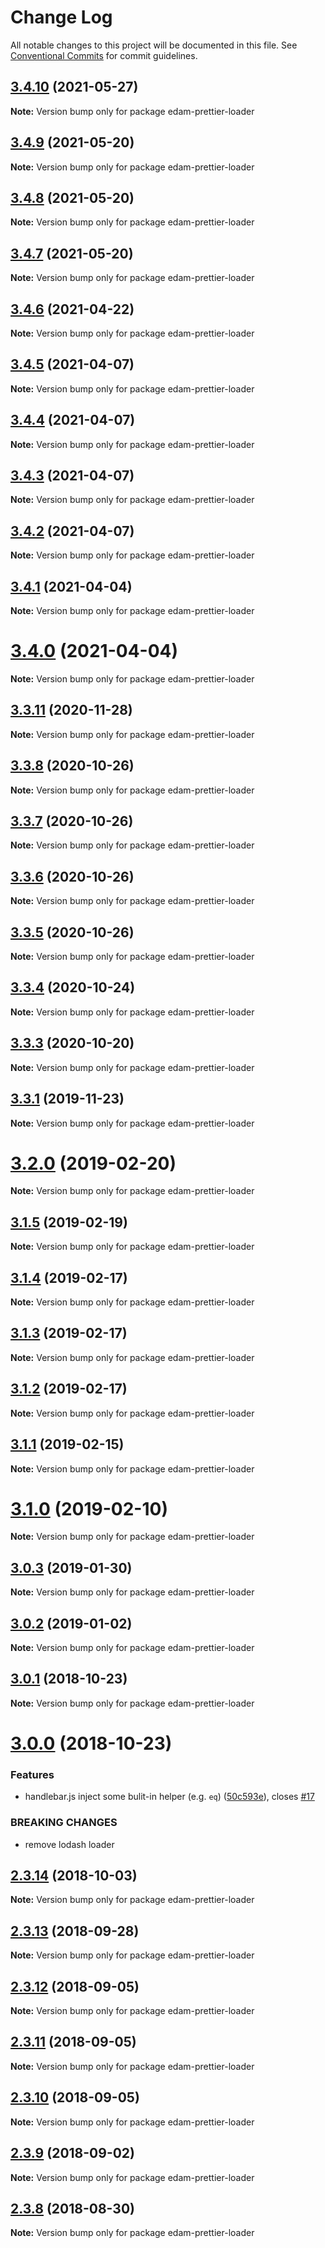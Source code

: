 # Change Log

All notable changes to this project will be documented in this file.
See [Conventional Commits](https://conventionalcommits.org) for commit guidelines.

## [3.4.10](https://github.com/imcuttle/edam/compare/v3.4.9...v3.4.10) (2021-05-27)

**Note:** Version bump only for package edam-prettier-loader





## [3.4.9](https://github.com/imcuttle/edam/compare/v3.4.8...v3.4.9) (2021-05-20)

**Note:** Version bump only for package edam-prettier-loader





## [3.4.8](https://github.com/imcuttle/edam/compare/v3.4.7...v3.4.8) (2021-05-20)

**Note:** Version bump only for package edam-prettier-loader





## [3.4.7](https://github.com/imcuttle/edam/compare/v3.4.6...v3.4.7) (2021-05-20)

**Note:** Version bump only for package edam-prettier-loader





## [3.4.6](https://github.com/imcuttle/edam/compare/v3.4.5...v3.4.6) (2021-04-22)

**Note:** Version bump only for package edam-prettier-loader





## [3.4.5](https://github.com/imcuttle/edam/compare/v3.4.4...v3.4.5) (2021-04-07)

**Note:** Version bump only for package edam-prettier-loader





## [3.4.4](https://github.com/imcuttle/edam/compare/v3.4.3...v3.4.4) (2021-04-07)

**Note:** Version bump only for package edam-prettier-loader





## [3.4.3](https://github.com/imcuttle/edam/compare/v3.4.2...v3.4.3) (2021-04-07)

**Note:** Version bump only for package edam-prettier-loader





## [3.4.2](https://github.com/imcuttle/edam/compare/v3.4.1...v3.4.2) (2021-04-07)

**Note:** Version bump only for package edam-prettier-loader





## [3.4.1](https://github.com/imcuttle/edam/compare/v3.4.0...v3.4.1) (2021-04-04)

**Note:** Version bump only for package edam-prettier-loader





# [3.4.0](https://github.com/imcuttle/edam/compare/v3.3.12...v3.4.0) (2021-04-04)

**Note:** Version bump only for package edam-prettier-loader





## [3.3.11](https://github.com/imcuttle/edam/compare/v3.3.10...v3.3.11) (2020-11-28)

**Note:** Version bump only for package edam-prettier-loader





## [3.3.8](https://github.com/imcuttle/edam/compare/v3.3.7...v3.3.8) (2020-10-26)

**Note:** Version bump only for package edam-prettier-loader





## [3.3.7](https://github.com/imcuttle/edam/compare/v3.3.6...v3.3.7) (2020-10-26)

**Note:** Version bump only for package edam-prettier-loader





## [3.3.6](https://github.com/imcuttle/edam/compare/v3.3.5...v3.3.6) (2020-10-26)

**Note:** Version bump only for package edam-prettier-loader





## [3.3.5](https://github.com/imcuttle/edam/compare/v3.3.4...v3.3.5) (2020-10-26)

**Note:** Version bump only for package edam-prettier-loader





## [3.3.4](https://github.com/imcuttle/edam/compare/v3.3.3...v3.3.4) (2020-10-24)

**Note:** Version bump only for package edam-prettier-loader





## [3.3.3](https://github.com/imcuttle/edam/compare/v3.3.2...v3.3.3) (2020-10-20)

**Note:** Version bump only for package edam-prettier-loader





<a name="3.3.1"></a>
## [3.3.1](https://github.com/imcuttle/edam/compare/v3.3.0...v3.3.1) (2019-11-23)




**Note:** Version bump only for package edam-prettier-loader

<a name="3.2.0"></a>
# [3.2.0](https://github.com/imcuttle/edam/compare/v3.1.5...v3.2.0) (2019-02-20)




**Note:** Version bump only for package edam-prettier-loader

<a name="3.1.5"></a>
## [3.1.5](https://github.com/imcuttle/edam/compare/v3.1.4...v3.1.5) (2019-02-19)




**Note:** Version bump only for package edam-prettier-loader

<a name="3.1.4"></a>
## [3.1.4](https://github.com/imcuttle/edam/compare/v3.1.3...v3.1.4) (2019-02-17)




**Note:** Version bump only for package edam-prettier-loader

<a name="3.1.3"></a>
## [3.1.3](https://github.com/imcuttle/edam/compare/v3.1.2...v3.1.3) (2019-02-17)




**Note:** Version bump only for package edam-prettier-loader

<a name="3.1.2"></a>
## [3.1.2](https://github.com/imcuttle/edam/compare/v3.1.1...v3.1.2) (2019-02-17)




**Note:** Version bump only for package edam-prettier-loader

<a name="3.1.1"></a>
## [3.1.1](https://github.com/imcuttle/edam/compare/v3.1.0...v3.1.1) (2019-02-15)




**Note:** Version bump only for package edam-prettier-loader

<a name="3.1.0"></a>
# [3.1.0](https://github.com/imcuttle/edam/compare/v3.0.3...v3.1.0) (2019-02-10)




**Note:** Version bump only for package edam-prettier-loader

<a name="3.0.3"></a>
## [3.0.3](https://github.com/imcuttle/edam/compare/v3.0.2...v3.0.3) (2019-01-30)




**Note:** Version bump only for package edam-prettier-loader

<a name="3.0.2"></a>
## [3.0.2](https://github.com/imcuttle/edam/compare/v3.0.1...v3.0.2) (2019-01-02)




**Note:** Version bump only for package edam-prettier-loader

<a name="3.0.1"></a>
## [3.0.1](https://github.com/imcuttle/edam/compare/v3.0.0...v3.0.1) (2018-10-23)




**Note:** Version bump only for package edam-prettier-loader

<a name="3.0.0"></a>
# [3.0.0](https://github.com/imcuttle/edam/compare/v2.3.14...v3.0.0) (2018-10-23)


### Features

* handlebar.js inject some bulit-in helper (e.g. `eq`) ([50c593e](https://github.com/imcuttle/edam/commit/50c593e)), closes [#17](https://github.com/imcuttle/edam/issues/17)


### BREAKING CHANGES

* remove lodash loader




<a name="2.3.14"></a>
## [2.3.14](https://github.com/imcuttle/edam/compare/v2.3.13...v2.3.14) (2018-10-03)




**Note:** Version bump only for package edam-prettier-loader

<a name="2.3.13"></a>
## [2.3.13](https://github.com/imcuttle/edam/compare/v2.3.12...v2.3.13) (2018-09-28)




**Note:** Version bump only for package edam-prettier-loader

<a name="2.3.12"></a>
## [2.3.12](https://github.com/imcuttle/edam/compare/v2.3.11...v2.3.12) (2018-09-05)




**Note:** Version bump only for package edam-prettier-loader

<a name="2.3.11"></a>
## [2.3.11](https://github.com/imcuttle/edam/compare/v2.3.10...v2.3.11) (2018-09-05)




**Note:** Version bump only for package edam-prettier-loader

<a name="2.3.10"></a>
## [2.3.10](https://github.com/imcuttle/edam/compare/v2.3.9...v2.3.10) (2018-09-05)




**Note:** Version bump only for package edam-prettier-loader

<a name="2.3.9"></a>
## [2.3.9](https://github.com/imcuttle/edam/compare/v2.3.8...v2.3.9) (2018-09-02)




**Note:** Version bump only for package edam-prettier-loader

<a name="2.3.8"></a>
## [2.3.8](https://github.com/imcuttle/edam/compare/v2.3.7...v2.3.8) (2018-08-30)




**Note:** Version bump only for package edam-prettier-loader
